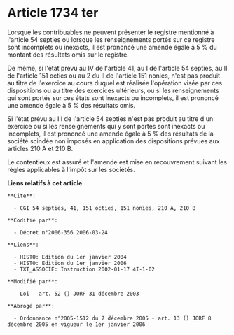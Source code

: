 # Article 1734 ter

Lorsque les contribuables ne peuvent présenter le registre mentionné à l'article 54 septies ou lorsque les renseignements
portés sur ce registre sont incomplets ou inexacts, il est prononcé une amende égale à 5 % du montant des résultats omis sur
le registre.

De même, si l'état prévu au IV de l'article 41, au I de l'article 54 septies, au II de l'article 151 octies ou au 2 du II de
l'article 151 nonies, n'est pas produit au titre de l'exercice au cours duquel est réalisée l'opération visée par ces
dispositions ou au titre des exercices ultérieurs, ou si les renseignements qui sont portés sur ces états sont inexacts ou
incomplets, il est prononcé une amende égale à 5 % des résultats omis.

Si l'état prévu au III de l'article 54 septies n'est pas produit au titre d'un exercice ou si les renseignements qui y sont
portés sont inexacts ou incomplets, il est prononcé une amende égale à 5 % des résultats de la société scindée non imposés en
application des dispositions prévues aux articles 210 A et 210 B.

Le contentieux est assuré et l'amende est mise en recouvrement suivant les règles applicables à l'impôt sur les sociétés.

**Liens relatifs à cet article**

	**Cite**:

	  - CGI 54 septies, 41, 151 octies, 151 nonies, 210 A, 210 B

	**Codifié par**:

	  - Décret n°2006-356 2006-03-24

	**Liens**:

	  - HISTO: Edition du 1er janvier 2004
	  - HISTO: Edition du 1er janvier 2006
	  - TXT_ASSOCIE: Instruction 2002-01-17 4I-1-02

	**Modifié par**:

	  - Loi - art. 52 () JORF 31 décembre 2003

	**Abrogé par**:

	  - Ordonnance n°2005-1512 du 7 décembre 2005 - art. 13 () JORF 8 décembre 2005 en vigueur le 1er janvier 2006
